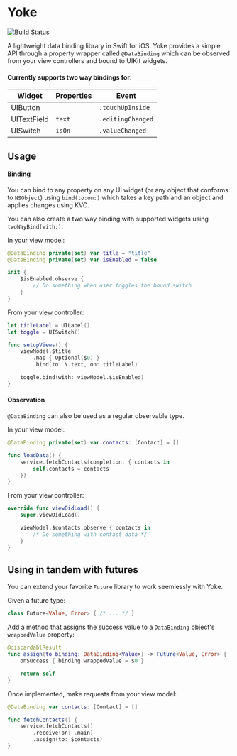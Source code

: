 # Yoke

![Build Status](https://github.com/sambae/Yoke/workflows/build/badge.svg)

A lightweight data binding library in Swift for iOS. Yoke provides a simple API through a property wrapper called `@DataBinding` which can be observed from your view controllers and bound to UIKit widgets.

#### Currently supports two way bindings for:
| Widget      | Properties | Event             |
|-------------|------------| ------------------|
| UIButton    |            | `.touchUpInside`  |
| UITextField | `text`     | `.editingChanged` |
| UISwitch    | `isOn`     | `.valueChanged`   |

## Usage

#### Binding

You can bind to any property on any UI widget (or any object that conforms to `NSObject`) using
`bind(to:on:)` which takes a key path and an object and applies changes using KVC.

You can also create a two way binding with supported widgets using `twoWayBind(with:)`.

In your view model:
```swift
@DataBinding private(set) var title = "title"
@DataBinding private(set) var isEnabled = false

init {
    $isEnabled.observe {
        // Do something when user toggles the bound switch
    }
}
```

From your view controller:
```swift
let titleLabel = UILabel()
let toggle = UISwitch()

func setupViews() {
    viewModel.$title
        .map { Optional($0) }
        .bind(to: \.text, on: titleLabel)

    toggle.bind(with: viewModel.$isEnabled)
}
```

#### Observation
`@DataBinding` can also be used as a regular observable type.

In your view model:
```swift
@DataBinding private(set) var contacts: [Contact] = []

func loadData() {
    service.fetchContacts(completion: { contacts in
        self.contacts = contacts
    })
}
```

From your view controller:
```swift
override func viewDidLoad() {
    super.viewDidLoad()

    viewModel.$contacts.observe { contacts in
        /* Do something with contact data */
    }
}
```

## Using in tandem with futures

You can extend your favorite `Future` library to work seemlessly with Yoke.

Given a future type:
```swift
class Future<Value, Error> { /* ... */ }
```

Add a method that assigns the success value to a `DataBinding` object's `wrappedValue` property:
```swift
@discardablResult
func assign(to binding: DataBinding<Value>) -> Future<Value, Error> {
    onSuccess { binding.wrappedValue = $0 }

    return self
}
```

Once implemented, make requests from your view model:
```swift
@DataBinding var contacts: [Contact] = []

func fetchContacts() {
    service.fetchContacts()
        .receive(on: .main)
        .assign(to: $contacts)
}
```
